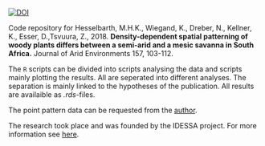[![DOI](https://img.shields.io/badge/DOI-10.1016/j.jaridenv.2018.06.002-blue)](https://doi.org/10.1016/j.jaridenv.2018.06.002)

Code repository for Hesselbarth, M.H.K., Wiegand, K., Dreber, N., Kellner, K., Esser, D.,Tsvuura, Z., 2018. **Density-dependent spatial patterning of woody plants differs between a semi-arid and a mesic savanna in South Africa.** Journal of Arid Environments 157, 103-112.

The `R` scripts can be divided into scripts analysing the data and scripts mainly plotting the results. All are seperated into different analyses. The separation is mainly linked to the hypotheses of the publication. All results are availaible as *.rds*-files.

The point pattern data can be requested from the [author](mailto:maximilian.hesselbarth@uni-goettingen.de?subject=Data%20request%20Hesselbarth%20et%20al.%202018).

The research took place and was founded by the IDESSA project. For more information see [here](http://www.idessa.org/).
